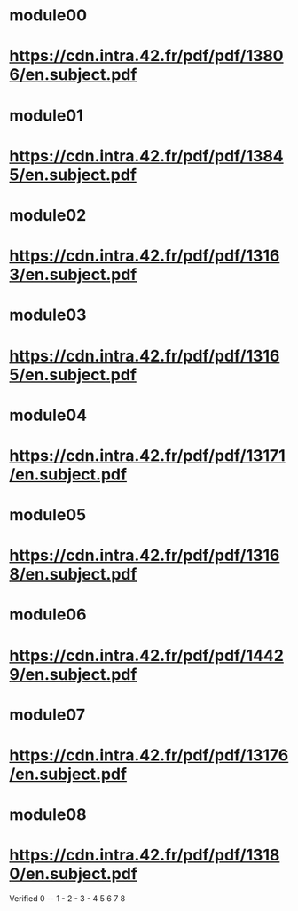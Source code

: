 # module00
# https://cdn.intra.42.fr/pdf/pdf/13806/en.subject.pdf
# module01
# https://cdn.intra.42.fr/pdf/pdf/13845/en.subject.pdf
# module02
# https://cdn.intra.42.fr/pdf/pdf/13163/en.subject.pdf
# module03
# https://cdn.intra.42.fr/pdf/pdf/13165/en.subject.pdf
# module04
# https://cdn.intra.42.fr/pdf/pdf/13171/en.subject.pdf
# module05
# https://cdn.intra.42.fr/pdf/pdf/13168/en.subject.pdf
# module06
# https://cdn.intra.42.fr/pdf/pdf/14429/en.subject.pdf
# module07
# https://cdn.intra.42.fr/pdf/pdf/13176/en.subject.pdf
# module08
# https://cdn.intra.42.fr/pdf/pdf/13180/en.subject.pdf

Verified
0 --
1 -
2 -
3 -
4
5
6
7
8
